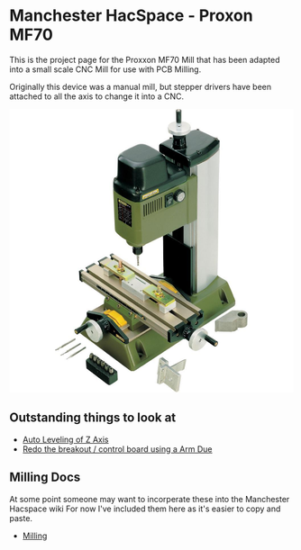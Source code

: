 # Manchester HacSpace - Proxon MF70

This is the project page for the Proxxon MF70 Mill that has been adapted into a small scale CNC Mill for use with
PCB Milling.

Originally this device was a manual mill, but stepper drivers have been attached to all the axis to change it into a CNC.

![ProxonMill](images/Proxxon-MF-70.jpg)

## Outstanding things to look at

  * [Auto Leveling of Z Axis](AutoLeveling.md)
  * [Redo the breakout / control board using a Arm Due](ControlBoard.md)

## Milling Docs

At some point someone may want to incorperate these into the Manchester Hacspace wiki
For now I've included them here as it's easier to copy and paste.

  * [Milling](Milling.md)
